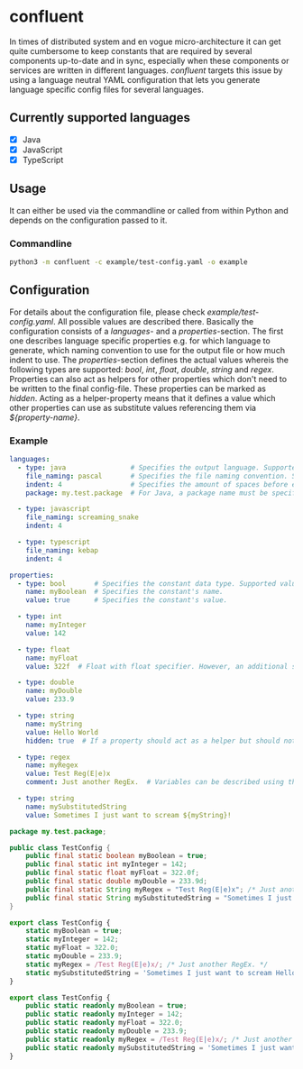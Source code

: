 # confluent
In times of distributed system and en vogue micro-architecture it can get quite cumbersome to keep constants that are required by several components up-to-date and in sync, especially when these components or services are written in different languages. *confluent* targets this issue by using a language neutral YAML configuration that lets you generate language specific config files for several languages.

## Currently supported languages
- [x] Java
- [x] JavaScript
- [x] TypeScript

## Usage
It can either be used via the commandline or called from within Python and depends on the configuration passed to it.

### Commandline
```bash
python3 -m confluent -c example/test-config.yaml -o example
```

## Configuration
For details about the configuration file, please check *example/test-config.yaml*. All possible values are described there. Basically the configuration consists of a *languages*- and a *properties*-section. The first one describes language specific properties e.g. for which language to generate, which naming convention to use for the output file or how much indent to use. The *properties*-section defines the actual values whereis the following types are supported: *bool*, *int*, *float*, *double*, *string* and *regex*. Properties can also act as helpers for other properties which don't need to be written to the final config-file. These properties can be marked as *hidden*. Acting as a helper-property means that it defines a value which other properties can use as substitute values referencing them via *${property-name}*.

### Example

```yaml
languages:
  - type: java                # Specifies the output language. Supported values are: java | javascript | typescript
    file_naming: pascal       # Specifies the file naming convention. Supported values: snake | screaming_snake | camel | pascal | kebap
    indent: 4                 # Specifies the amount of spaces before each constant.
    package: my.test.package  # For Java, a package name must be specified.

  - type: javascript
    file_naming: screaming_snake
    indent: 4

  - type: typescript
    file_naming: kebap
    indent: 4

properties:
  - type: bool       # Specifies the constant data type. Supported values: bool | int | float | double | string | regex
    name: myBoolean  # Specifies the constant's name.
    value: true      # Specifies the constant's value.

  - type: int
    name: myInteger
    value: 142

  - type: float
    name: myFloat
    value: 322f  # Float with float specifier. However, an additional specifier (f) is not required and will be trimmed.

  - type: double
    name: myDouble
    value: 233.9

  - type: string
    name: myString
    value: Hello World
    hidden: true  # If a property should act as a helper but should not be written to the generated file, it must be marked as 'hidden'.

  - type: regex
    name: myRegex
    value: Test Reg(E|e)x
    comment: Just another RegEx.  # Variables can be described using the comment property.

  - type: string
    name: mySubstitutedString
    value: Sometimes I just want to scream ${myString}!
```

```java
package my.test.package;

public class TestConfig {
    public final static boolean myBoolean = true;
    public final static int myInteger = 142;
    public final static float myFloat = 322.0f;
    public final static double myDouble = 233.9d;
    public final static String myRegex = "Test Reg(E|e)x"; /* Just another RegEx. */
    public final static String mySubstitutedString = "Sometimes I just want to scream Hello World!";
}
```

```javascript
export class TestConfig {
    static myBoolean = true;
    static myInteger = 142;
    static myFloat = 322.0;
    static myDouble = 233.9;
    static myRegex = /Test Reg(E|e)x/; /* Just another RegEx. */
    static mySubstitutedString = 'Sometimes I just want to scream Hello World!';
}
```

```typescript
export class TestConfig {
    public static readonly myBoolean = true;
    public static readonly myInteger = 142;
    public static readonly myFloat = 322.0;
    public static readonly myDouble = 233.9;
    public static readonly myRegex = /Test Reg(E|e)x/; /* Just another RegEx. */
    public static readonly mySubstitutedString = 'Sometimes I just want to scream Hello World!';
}
```
